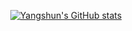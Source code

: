<div align="center">
  
[![Yangshun's GitHub stats](https://github-readme-stats.vercel.app/api?username=yangshun&show_icons=true&title_color=000&icon_color=586069&text_color=586069&bg_color=fff&line_height=30&hide_title=true&title_color=0366d6)](https://github.com/anuraghazra/github-readme-stats)

</div>
